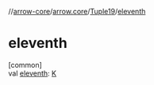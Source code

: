 //[arrow-core](../../../index.md)/[arrow.core](../index.md)/[Tuple19](index.md)/[eleventh](eleventh.md)

# eleventh

[common]\
val [eleventh](eleventh.md): [K](index.md)

